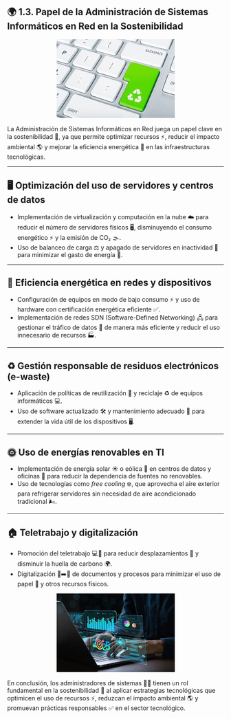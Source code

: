 ## 🌍 1.3. Papel de la Administración de Sistemas Informáticos en Red en la Sostenibilidad

  
<p align="center">
  <img src="/img/asir.jpeg" alt="![asir](img/asir.jpeg)" />
</p>  

La Administración de Sistemas Informáticos en Red juega un papel clave en la sostenibilidad 🌱, ya que permite optimizar recursos ⚡, reducir el impacto ambiental 🌎 y mejorar la eficiencia energética 🔋 en las infraestructuras tecnológicas.

---
## **🖥️ Optimización del uso de servidores y centros de datos**
  - Implementación de virtualización y computación en la nube ☁️ para reducir el número de servidores físicos 🖥️, disminuyendo el consumo energético ⚡ y la emisión de CO₂ 🌫️.
  - Uso de balanceo de carga ⚖️ y apagado de servidores en inactividad 📴 para minimizar el gasto de energía 🔌.

---
## **🔋 Eficiencia energética en redes y dispositivos**
   
  - Configuración de equipos en modo de bajo consumo ⚡ y uso de hardware con certificación energética eficiente ✅.
  - Implementación de redes SDN (Software-Defined Networking) 🖧 para gestionar el tráfico de datos 📶 de manera más eficiente y reducir el uso innecesario de recursos 🏭.

---
## **♻️ Gestión responsable de residuos electrónicos (e-waste)**
  - Aplicación de políticas de reutilización 🔄 y reciclaje ♻️ de equipos informáticos 💻.
  - Uso de software actualizado 🛠️ y mantenimiento adecuado 🔧 para extender la vida útil de los dispositivos 🖥️.

---
## **🌞 Uso de energías renovables en TI**
  - Implementación de energía solar ☀️ o eólica 💨 en centros de datos y oficinas 🏢 para reducir la dependencia de fuentes no renovables.
  - Uso de tecnologías como *free cooling* ❄️, que aprovecha el aire exterior para refrigerar servidores sin necesidad de aire acondicionado tradicional 🌬️.

---
## **🏠 Teletrabajo y digitalización**
  - Promoción del teletrabajo 💻🏡 para reducir desplazamientos 🚗 y disminuir la huella de carbono 🌍.
  - Digitalización 📄➡️📱 de documentos y procesos para minimizar el uso de papel 📑 y otros recursos físicos.

<p align="center">
  <img src="/img/tecno.jpeg" alt="![tecno](img/tecno.jpeg)" />
</p>  

En conclusión, los administradores de sistemas 🧑‍💻 tienen un rol fundamental en la sostenibilidad 🌱 al aplicar estrategias tecnológicas que optimicen el uso de recursos ⚡, reduzcan el impacto ambiental 🌎 y promuevan prácticas responsables ✅ en el sector tecnológico.

